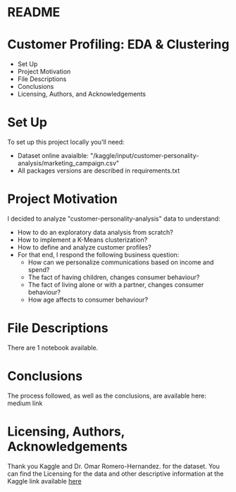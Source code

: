 # README #
# Customer Profiling: EDA & Clustering
* Set Up
* Project Motivation
* File Descriptions
* Conclusions
* Licensing, Authors, and Acknowledgements

# Set Up
To set up this project locally you'll need:
  * Dataset online avaialble: "/kaggle/input/customer-personality-analysis/marketing_campaign.csv"
  * All packages versions are described in requirements.txt

# Project Motivation
I decided to analyze "customer-personality-analysis" data to understand:

* How to do an exploratory data analysis from scratch?
* How to implement a K-Means clusterization?
* How to define and analyze customer profiles?
* For that end, I respond the following business question:
  * How can we personalize communications based on income and spend?
  * The fact of having children, changes consumer behaviour?
  * The fact of living alone or with a partner, changes consumer behaviour?
  * How age affects to consumer behaviour?
 
# File Descriptions
There are 1 notebook available.

# Conclusions
The process followed, as well as the conclusions, are available here: medium link

# Licensing, Authors, Acknowledgements
Thank you Kaggle and Dr. Omar Romero-Hernandez. for the dataset.
You can find the Licensing for the data and other descriptive information at the Kaggle link available [here](https://www.kaggle.com/datasets/imakash3011/customer-personality-analysis].)
